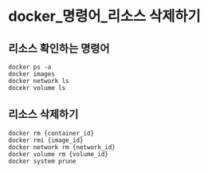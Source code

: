 # docker_명령어_리소스 삭제하기

## 리소스 확인하는 명령어
```Shell
docker ps -a
docker images
docker network ls
docekr volume ls
```

## 리소스 삭제하기
```Shell
docker rm {container_id}
docker rmi {image_id}
docker network rm {network_id}
docker volume rm {volume_id}
docker system prune
```
